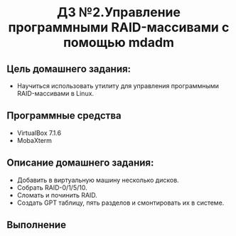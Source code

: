 <h1 align="center">ДЗ №2.Управление программными RAID-массивами с помощью mdadm</h1>

## Цель домашнего задания:
+ Научиться использовать утилиту для управления программными   
  RAID-массивами в Linux.
## Программные средства
+ VirtualBox 7.1.6
+ MobaXterm
## Описание домашнего задания:
   + Добавить в виртуальную машину несколько дисков.
   + Собрать RAID-0/1/5/10.
   + Сломать и починить RAID.
   + Создать GPT таблицу, пять разделов и смонтировать их в системе.
## Выполнение
